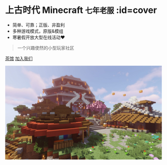 # 上古时代 Minecraft <small>七年老服</small> :id=cover

- 简单、可靠；正版、非盈利
- 多种游戏模式，原版&模组
- 寒暑假开放大型在线活动❤︎

> 一个兴趣使然的小型玩家社区

[茶馆](https://bbs.mimaru.me/)
[加入我们](/README.md)

![background](assets/images/bg.jpg)
